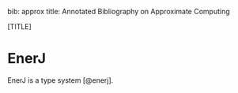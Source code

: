 bib: approx
title: Annotated Bibliography on Approximate Computing

[TITLE]

EnerJ
=====

EnerJ is a type system [@enerj].
